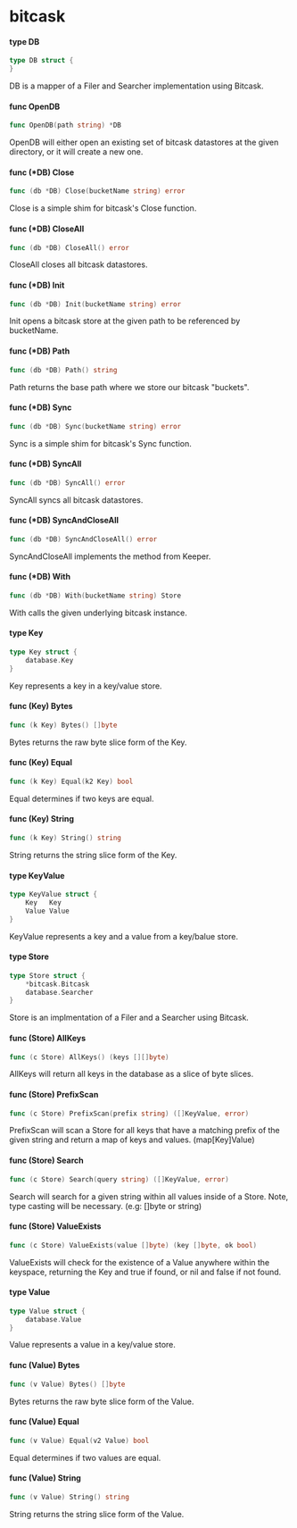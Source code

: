 # bitcask

#### type DB

```go
type DB struct {
}
```

DB is a mapper of a Filer and Searcher implementation using Bitcask.

#### func  OpenDB

```go
func OpenDB(path string) *DB
```
OpenDB will either open an existing set of bitcask datastores at the given
directory, or it will create a new one.

#### func (*DB) Close

```go
func (db *DB) Close(bucketName string) error
```
Close is a simple shim for bitcask's Close function.

#### func (*DB) CloseAll

```go
func (db *DB) CloseAll() error
```
CloseAll closes all bitcask datastores.

#### func (*DB) Init

```go
func (db *DB) Init(bucketName string) error
```
Init opens a bitcask store at the given path to be referenced by bucketName.

#### func (*DB) Path

```go
func (db *DB) Path() string
```
Path returns the base path where we store our bitcask "buckets".

#### func (*DB) Sync

```go
func (db *DB) Sync(bucketName string) error
```
Sync is a simple shim for bitcask's Sync function.

#### func (*DB) SyncAll

```go
func (db *DB) SyncAll() error
```
SyncAll syncs all bitcask datastores.

#### func (*DB) SyncAndCloseAll

```go
func (db *DB) SyncAndCloseAll() error
```
SyncAndCloseAll implements the method from Keeper.

#### func (*DB) With

```go
func (db *DB) With(bucketName string) Store
```
With calls the given underlying bitcask instance.

#### type Key

```go
type Key struct {
	database.Key
}
```

Key represents a key in a key/value store.

#### func (Key) Bytes

```go
func (k Key) Bytes() []byte
```
Bytes returns the raw byte slice form of the Key.

#### func (Key) Equal

```go
func (k Key) Equal(k2 Key) bool
```
Equal determines if two keys are equal.

#### func (Key) String

```go
func (k Key) String() string
```
String returns the string slice form of the Key.

#### type KeyValue

```go
type KeyValue struct {
	Key   Key
	Value Value
}
```

KeyValue represents a key and a value from a key/balue store.

#### type Store

```go
type Store struct {
	*bitcask.Bitcask
	database.Searcher
}
```

Store is an implmentation of a Filer and a Searcher using Bitcask.

#### func (Store) AllKeys

```go
func (c Store) AllKeys() (keys [][]byte)
```
AllKeys will return all keys in the database as a slice of byte slices.

#### func (Store) PrefixScan

```go
func (c Store) PrefixScan(prefix string) ([]KeyValue, error)
```
PrefixScan will scan a Store for all keys that have a matching prefix of the
given string and return a map of keys and values. (map[Key]Value)

#### func (Store) Search

```go
func (c Store) Search(query string) ([]KeyValue, error)
```
Search will search for a given string within all values inside of a Store. Note,
type casting will be necessary. (e.g: []byte or string)

#### func (Store) ValueExists

```go
func (c Store) ValueExists(value []byte) (key []byte, ok bool)
```
ValueExists will check for the existence of a Value anywhere within the
keyspace, returning the Key and true if found, or nil and false if not found.

#### type Value

```go
type Value struct {
	database.Value
}
```

Value represents a value in a key/value store.

#### func (Value) Bytes

```go
func (v Value) Bytes() []byte
```
Bytes returns the raw byte slice form of the Value.

#### func (Value) Equal

```go
func (v Value) Equal(v2 Value) bool
```
Equal determines if two values are equal.

#### func (Value) String

```go
func (v Value) String() string
```
String returns the string slice form of the Value.
